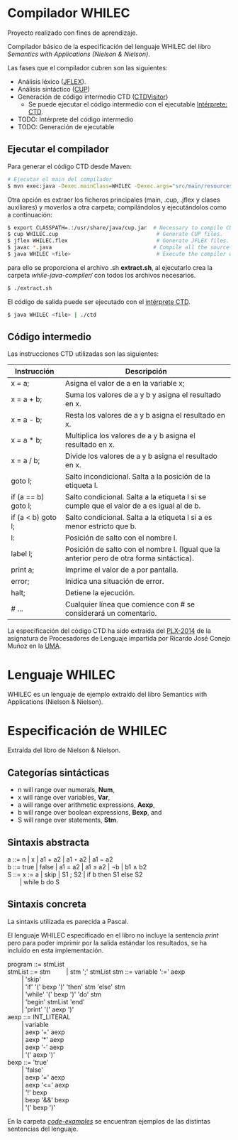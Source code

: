# Compilador WHILEC

Proyecto realizado con fines de aprendizaje.

Compilador básico de la especificación del lenguaje WHILEC del libro *Semantics with Applications (Nielson & Nielson)*.

Las fases que el compilador cubren son las siguientes:

- Análisis léxico ([JFLEX](src/main/jflex/lexer.jflex)).
- Análisis sintáctico ([CUP](src/main/cup/parser.cup))
- Generación de código intermedio CTD ([CTDVisitor](src/main/java/visitor/CTDVisitor.java))
    - Se puede ejecutar el código intermedio con el ejecutable [Intérprete: CTD](https://www.siette.org/siette.htdocs/pl/yacc-ctd/bin/).
- TODO: Intérprete del código intermedio
- TODO: Generación de ejecutable

## Ejecutar el compilador

Para generar el código CTD desde Maven:
```bash
# Ejecutar el main del compilador
$ mvn exec:java -Dexec.mainClass=WHILEC -Dexec.args="src/main/resources/code-examples/aexp-4.w"
```

Otra opción es extraer los ficheros principales (main, .cup, .jflex y clases auxiliares) y
moverlos a otra carpeta; compilándolos y ejecutándolos como a continuación:

```bash
$ export CLASSPATH=.:/usr/share/java/cup.jar  # Necessary to compile CUP.
$ cup WHILEC.cup                               # Generate CUP files.
$ jflex WHILEC.flex                            # Generate JFLEX files.
$ javac *.java                                # Compile all the source code.
$ java WHILEC <file>                           # Execute the compiler with the <file>.
```

para ello se proporciona el archivo .sh **extract.sh**, al ejecutarlo crea la carpeta *while-java-compiler/*
con todos los archivos necesarios.

```bash
$ ./extract.sh
```

El código de salida puede ser ejecutado con el [intérprete CTD](https://www.siette.org/siette.htdocs/pl/yacc-ctd/bin/).

```bash
$ java WHILEC <file> | ./ctd
```

## Código intermedio

Las instrucciones CTD utilizadas son las siguientes:

Instrucción         | Descripción
------------------- | ---------------------------------------------
x = a;              | Asigna el valor de a en la variable x;
x = a + b;          | Suma los valores de a y b y asigna el resultado en x.
x = a - b;          | Resta los valores de a y b asigna el resultado en x.
x = a * b;          | Multiplica los valores de a y b asigna el resultado en x.
x = a / b;          | Divide los valores de a y b asigna el resultado en x.
goto l;             | Salto incondicional. Salta a la posición de la etiqueta l.
if (a == b) goto l; | Salto condicional. Salta a la etiqueta l si se cumple que el valor de a es igual al de b.
if (a < b) goto l;  | Salto condicional. Salta a la etiqueta l si a es menor estricto que b.
l:                  | Posición de salto con el nombre l.
label l;            | Posición de salto con el nombre l. (Igual que la anterior pero de otra forma sintáctica).
print a;            | Imprime el valor de a por pantalla.
error;              | Inidica una situación de error.
halt;               | Detiene la ejecución.
\# ...              | Cualquier línea que comience con \# se considerará un comentario.

La especificación del código CTD ha sido extraída del [PLX-2014](https://www.siette.org/siette.htdocs/pl/cup-plxc/doc/PLX-2014.pdf) de la asignatura de Procesadores de Lenguaje impartida por Ricardo José Conejo Muñoz en la [UMA](https://uma.es/).

# Lenguaje WHILEC

WHILEC es un lenguaje de ejemplo extraído del libro Semantics with Applications (Nielson & Nielson).  

# Especificación de WHILEC

Extraída del libro de Nielson & Nielson.

## Categorías sintácticas

- n will range over numerals, **Num**,
- x will range over variables, **Var**,
- a will range over arithmetic expressions, **Aexp**,
- b will range over boolean expressions, **Bexp**, and
- S will range over statements, **Stm**.

## Sintaxis abstracta

a ::= n | x | a1 + a2 | a1 ⋆ a2 | a1 − a2  
b ::= true | false | a1 = a2 | a1 ≤ a2 | ¬b | b1 ∧ b2  
S ::= x := a | skip | S1 ; S2 | if b then S1 else S2  
  | while b do S

## Sintaxis concreta

La sintaxis utilizada es parecida a Pascal.

El lenguaje WHILEC especificado en el libro no incluye la sentencia *print* pero para poder imprimir por la salida estándar
los resultados, se ha incluído en esta implementación.

program ::= stmList  
stmList ::= stm
   | stm ';' stmList
stm ::= variable ':=' aexp  
   | 'skip'  
   | 'if' '(' bexp ')' 'then' stm 'else' stm  
   | 'while' '(' bexp ')' 'do' stm  
   | 'begin' stmList 'end'  
   | 'print' '(' aexp ')'  
aexp ::= INT_LITERAL  
   | variable  
   | aexp '+' aexp  
   | aexp '*' aexp  
   | aexp '-' aexp  
   | '(' aexp ')'  
bexp ::= 'true'  
   | 'false'  
   | aexp '=' aexp  
   | aexp '<=' aexp  
   | '!' bexp  
   | bexp '&&' bexp  
   | '(' bexp ')'  

En la carpeta [*code-examples*](src/main/resources/code-examples/) se encuentran ejemplos de las distintas sentencias
del lenguaje.